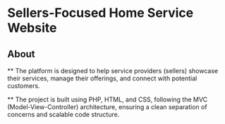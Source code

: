# Sellers-Focused Home Service Website

## About

** The platform is designed to help service providers (sellers) showcase their services, manage their offerings, and connect with potential customers.

** The project is built using PHP, HTML, and CSS, following the MVC (Model-View-Controller) architecture, ensuring a clean separation of concerns and scalable code structure.


